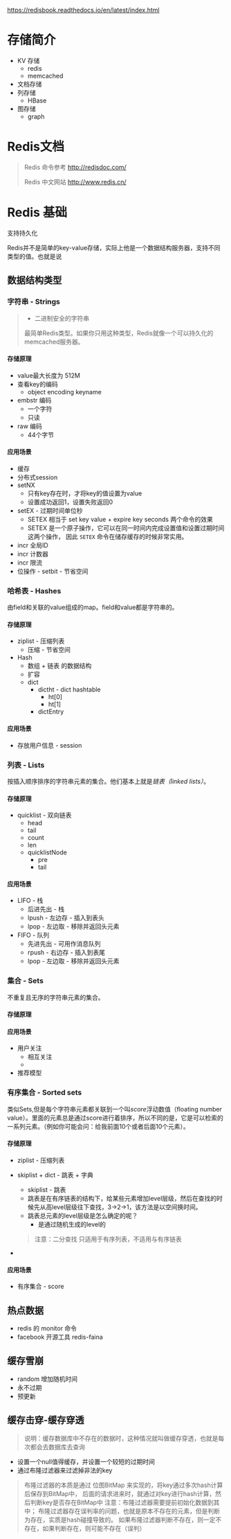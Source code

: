 
https://redisbook.readthedocs.io/en/latest/index.html

# 存储简介

- KV 存储 
  - redis
  - memcached
- 文档存储
- 列存储
  - HBase
- 图存储
  - graph 

# Redis文档
> Redis 命令参考 http://redisdoc.com/
>
> Redis 中文网站 http://www.redis.cn/


# Redis 基础

支持持久化

Redis并不是简单的key-value存储，实际上他是一个数据结构服务器，支持不同类型的值。也就是说

## 数据结构类型

### 字符串 - Strings

> - 二进制安全的字符串
>
> 最简单Redis类型。如果你只用这种类型，Redis就像一个可以持久化的memcached服务器。

#### 存储原理

- value最大长度为 512M
- 查看key的编码
  - object encoding keyname
- embstr 编码
  - 一个字符
  - 只读
- raw 编码
  - 44个字节

#### 应用场景

- 缓存
- 分布式session
- setNX
  - 只有key存在时，才将key的值设置为value
  - 设置成功返回1，设置失败返回0
- setEX - 过期时间单位秒
  - SETEX 相当于 set key value + expire key seconds 两个命令的效果
  - SETEX 是一个原子操作，它可以在同一时间内完成设置值和设置过期时间这两个操作， 因此 `SETEX` 命令在储存缓存的时候非常实用。
- incr 全局ID
- incr 计数器
- incr 限流
- 位操作 - setbit - 节省空间



### 哈希表 - Hashes

由field和关联的value组成的map。field和value都是字符串的。

#### 存储原理

- ziplist - 压缩列表
  - 压缩 - 节省空间
- Hash
  - 数组 + 链表 的数据结构
  - 扩容
  - dict
    - dictht - dict hashtable
      - ht[0]
      - ht[1]
    - dictEntry

#### 应用场景

- 存放用户信息 - session



### 列表 - Lists

按插入顺序排序的字符串元素的集合。他们基本上就是*链表（linked lists）*。

#### 存储原理

- quicklist - 双向链表
  - head
  - tail
  - count
  - len
  - quicklistNode
    - pre
    - tail

#### 应用场景

- LIFO - 栈
  - 后进先出 - 栈
  - lpush - 左边存 - 插入到表头
  - lpop - 左边取 - 移除并返回头元素
- FIFO - 队列
  - 先进先出 - 可用作消息队列
  - rpush - 右边存 - 插入到表尾
  - lpop - 左边取 - 移除并返回头元素

### 集合 - Sets

不重复且无序的字符串元素的集合。

#### 存储原理

#### 应用场景

- 用户关注
  - 相互关注
  - 
- 推荐模型

### 有序集合 - Sorted sets

类似Sets,但是每个字符串元素都关联到一个叫*score*浮动数值（floating number value）。里面的元素总是通过score进行着排序，所以不同的是，它是可以检索的一系列元素。（例如你可能会问：给我前面10个或者后面10个元素）。

#### 存储原理

- ziplist - 压缩列表

- skiplist + dict - 跳表 + 字典

  - skiplist - 跳表
  - 跳表是在有序链表的结构下，给某些元素增加level层级，然后在查找的时候先从高level层级往下查找，3->2->1，该方法是以空间换时间。
  - 跳表总元素的level层级是怎么确定的呢？
    - 是通过随机生成的level的

  > 注意：二分查找 只适用于有序列表，不适用与有序链表

- 

#### 应用场景

- 有序集合 - score

## 热点数据
- redis 的 monitor 命令
- facebook 开源工具 redis-faina
## 缓存雪崩
- random 增加随机时间
- 永不过期
- 预更新

## 缓存击穿-缓存穿透
> 说明：缓存数据库中不存在的数据时，这种情况就叫做缓存穿透，也就是每次都会去数据库去查询
- 设置一个null值得缓存，并设置一个较短的过期时间
- 通过布隆过滤器来过滤掉非法的key
> 布隆过滤器的本质是通过 位图BitMap 来实现的，将key通过多次hash计算后保存到BitMap中，
> 后面的请求进来时，就通过对key进行hash计算，然后判断key是否存在BitMap中
> 注意：布隆过滤器需要提前初始化数据到其中；
> 布隆过滤器存在误判率的问题，也就是原本不存在的元素，但是判断为存在，实质是hash碰撞导致的。
> 如果布隆过滤器判断不存在，则一定不存在，如果判断存在，则可能不存在（误判）